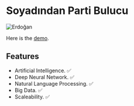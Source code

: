 # Soyadından Parti Bulucu

![Erdoğan](https://efe.github.io/soyadi/assets/happy.jpg "Erdoğan")

Here is the [demo](https://efe.github.io/soyadi).

## Features
- Artificial Intelligence. ✅
- Deep Neural Network. ✅
- Natural Language Processing. ✅
- Big Data. ✅
- Scaleability. ✅
